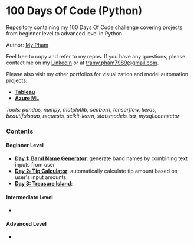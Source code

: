 # 100 Days Of Code (Python)
Repository containing my 100 Days Of Code challenge covering projects from beginner level to advanced level in Python

Author: [My Pham](https://github.com/mypham14)

Feel free to copy and refer to my repos. If you have any questions, please contact me on my [LinkedIn](https://www.linkedin.com/in/mytrapham/) or at tramy.pham7989@gmail.com. 

Please also visit my other portfolios for visualization and model automation projects: 
- [**Tableau**](https://public.tableau.com/profile/my.tra.pham)
- [**Azure ML**](https://gallery.azure.ai/Home/Author?authorid=C64394424E5213619852FA330E95098630EC7C9F58B8E7FE8C2432189A92A3A7&skip=0&categories=%5B%229%22%5D&orderby=trending%20desc&tabtype=2&entityskip=0&collectionskip=0)

*Tools: pandas, numpy, matplotlib, seaborn, tensorflow, keras, beautifulsoup, requests, scikit-learn, statsmodels.tsa, mysql.connector*

### Contents
#### Beginner Level
- [**Day 1: Band Name Generator**](https://github.com/mypham14/band-name-generator): generate band names by combining text inputs from user
- [**Day 2: Tip Calculator**](https://github.com/mypham14/tip-calculator): automatically calculate tip amount based on user's input amounts
- [**Day 3: Treasure Island**](https://github.com/mypham14/treasure-island): 

#### Intermediate Level
-

#### Advanced Level
-


